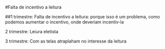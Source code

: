 #Falta de incentivo a leitura 

##1 trimestre:
Falta de incentivo a leitura: porque isso é um problema, como podemos aumentar o incentivo, onde deveriam incentiv-la 

2 trimestre:
Leiura eletista 

3 trimestre:
Com as telas atraplaham no interesse da leitura
